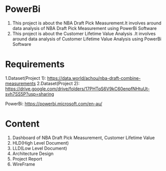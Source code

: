 # PowerBi
   1. This project is about the NBA Draft Pick Measurement.It involves around data analysis of NBA Draft Pick Measurement using PowerBi Software
   2. This project is about the Customer Lifetime Value Analysis .It involves around data analysis of Customer Lifetime Value Analysis using PowerBi          Software

# Requirements
 1.Dataset(Project 1): https://data.world/achou/nba-draft-combine-measurements
 2.Dataset(Project 2): https://drive.google.com/drive/folders/17PHTqS6V9kC60enpfNHtuUt-svh7SS5P?usp=sharing
 
   PowerBi: https://powerbi.microsoft.com/en-au/

# Content
1. Dashboard of NBA Draft Pick Measurement, Customer Lifetime Value
2. HLD(High Level Document)
3. LLD(Low Level Document)
4. Architecture Design
5. Project Report
6. WireFrame 
